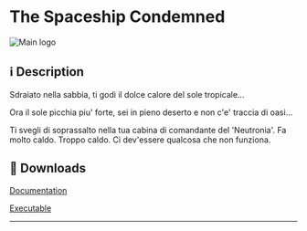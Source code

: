 **The Spaceship Condemned**
===================

![Main logo](https://media.moddb.com/images/downloads/1/124/123138/IMAG.png)

<i class="icon-info"></i> :information_source: **Description**
-------------

Sdraiato nella sabbia, ti godi il
dolce calore del sole tropicale...

Ora il sole picchia piu' forte,
sei in pieno deserto e non c'e'
traccia di oasi...

Ti svegli di soprassalto nella tua
cabina di comandante del 'Neutronia'.
Fa molto caldo. Troppo caldo. Ci
dev'essere qualcosa che non funziona.

<i class="icon-download"></i> :floppy_disk: **Downloads**
-------------

[<i class="icon-provider-github"></i> Documentation](https://github.com/Wemarcus/TheSpaceshipCondemned/raw/master/Documentazione%20Progetto%20Rusciano.pdf)

[<i class="icon-provider-github"></i> Executable](https://github.com/Wemarcus/TheSpaceshipCondemned/raw/master/Debug/Progetto%20ASD%202013%20(C%2B%2B)%20(MOD).exe)

-------------
